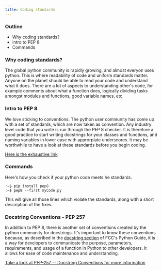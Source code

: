 ```yaml
---
title: Coding standards
---
```


### Outline
* Why coding standards?
* Intro to PEP 8
* Commands

### Why coding standards?
The global python community is rapidly growing, and almost everyon uses python. This is where readability of code and uniform standards matter. Anyone on the planet should be able to read your code and understand what it does. There are a lot of aspects to understanding other's code, for example comments about what a function does, logically dividing tasks amongst modules and functions, good variable names, etc.

### Intro to PEP 8
We love sticking to conventions. The python user community has come up with a set of standards, which are now taken as convention. Any industry level code that you write is run through the PEP 8 checker. It is therefore a good practice to start writing docstrings for your classes and functions, and naming variables in lower case with approrpiate underscores. It may be worthwhile to have a look at these standards before you begin coding.

[Here is the exhaustive link](https://www.python.org/dev/peps/pep-0008/ "PEP 8 standards")

### Commands

Here's how you check if your python code meets he standards.

```console
:~$ pip install pep8
:~$ pep8 --first myCode.py
```

This will give all those lines which violate the standards, along with a short description of the fixes.

### Docstring Conventions - PEP 257
In addition to PEP 8, there is another set of conventions created by the python community for docstrings. It's important to know these conventions because, as described in the [docstring section](https://github.com/freeCodeCamp/freeCodeCamp/blob/master/guide/english/python/docstring/index.md) of FCC's Python Guide, it is a way for developers to communicate the purpose, parameters, requirements, and usage of a function in Python to other developers. It allows for ease of code maintenance and understanding. 

[Take a look at PEP-257 -- Docstring Conventions for more information](https://www.python.org/dev/peps/pep-0257/ "PEP 257 -- Docstring Conventions")
